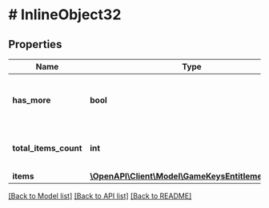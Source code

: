 # # InlineObject32

## Properties

Name | Type | Description | Notes
------------ | ------------- | ------------- | -------------
**has_more** | **bool** | Used as an indicator that there are more pages. | [optional]
**total_items_count** | **int** | Total number of items in the system. | [optional]
**items** | [**\OpenAPI\Client\Model\GameKeysEntitlementItem[]**](GameKeysEntitlementItem.md) |  | [optional]

[[Back to Model list]](../../README.md#models) [[Back to API list]](../../README.md#endpoints) [[Back to README]](../../README.md)
